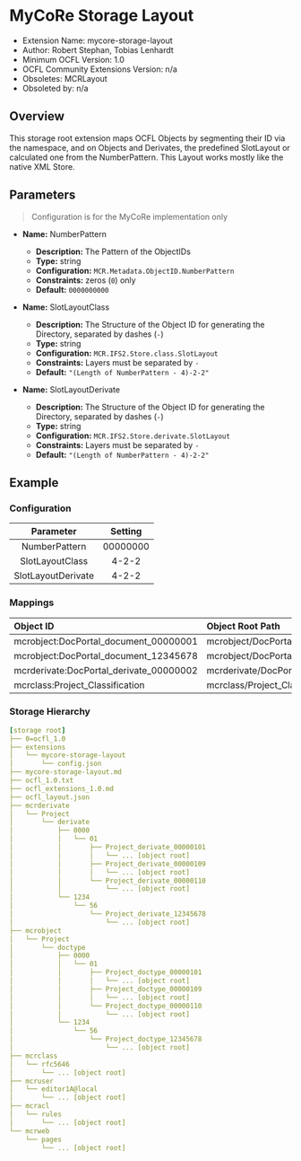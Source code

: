 # MyCoRe Storage Layout
-   Extension Name: mycore-storage-layout
-   Author: Robert Stephan, Tobias Lenhardt
-   Minimum OCFL Version: 1.0
-   OCFL Community Extensions Version: n/a
-   Obsoletes: MCRLayout
-   Obsoleted by: n/a

## Overview

This storage root extension maps OCFL Objects by segmenting their ID via the namespace, and on Objects and Derivates, the predefined SlotLayout or calculated one from the NumberPattern. This Layout works mostly like the native XML Store.

## Parameters
> Configuration is for the MyCoRe implementation only

-   **Name:** NumberPattern
    -   **Description:** The Pattern of the ObjectIDs
    -   **Type:** string
    -   **Configuration:** `MCR.Metadata.ObjectID.NumberPattern`
    -   **Constraints:** zeros (`0`) only
    -   **Default:** `0000000000`

-   **Name:** SlotLayoutClass
    -   **Description:** The Structure of the Object ID for generating the Directory, separated by dashes (`-`)
    -   **Type:** string
    -   **Configuration:** `MCR.IFS2.Store.class.SlotLayout`
    -   **Constraints:** Layers must be separated by `-`
    -   **Default:** `"(Length of NumberPattern - 4)-2-2"`

-   **Name:** SlotLayoutDerivate
    -   **Description:** The Structure of the Object ID for generating the Directory, separated by dashes (`-`)
    -   **Type:** string
    -   **Configuration:** `MCR.IFS2.Store.derivate.SlotLayout`
    -   **Constraints:** Layers must be separated by `-`
    -   **Default:** `"(Length of NumberPattern - 4)-2-2"`

## Example

### Configuration
|     Parameter      | Setting  |
| :----------------: | :------: |
|   NumberPattern    | 00000000 |
|  SlotLayoutClass   |  4-2-2   |
| SlotLayoutDerivate |  4-2-2   |

### Mappings
|                Object ID                |            Object Root Path            |
| :-------------------------------------- | :------------------------------------- |
| mcrobject:DocPortal_document_00000001   | mcrobject/DocPortal/document/0000/00   |
| mcrobject:DocPortal_document_12345678   | mcrobject/DocPortal/document/1234/56   |
| mcrderivate:DocPortal_derivate_00000002 | mcrderivate/DocPortal/derivate/0000/00 |
| mcrclass:Project_Classification         | mcrclass/Project_Classification        |

### Storage Hierarchy
```yaml
[storage root]
├── 0=ocfl_1.0
├── extensions
│   └── mycore-storage-layout
│       └── config.json
├── mycore-storage-layout.md
├── ocfl_1.0.txt
├── ocfl_extensions_1.0.md
├── ocfl_layout.json
├── mcrderivate
│   └── Project
│       └── derivate
│           ├── 0000
│           │   └── 01
│           │       ├── Project_derivate_00000101
│           │       │   └── ... [object root]
│           │       ├── Project_derivate_00000109
│           │       │   └── ... [object root]
│           │       └── Project_derivate_00000110
│           │           └── ... [object root]
│           └── 1234
│               └── 56
│                   └── Project_derivate_12345678
│                       └── ... [object root]
├── mcrobject
│   └── Project
│       └── doctype
│           ├── 0000
│           │   └── 01
│           │       ├── Project_doctype_00000101
│           │       │   └── ... [object root]
│           │       ├── Project_doctype_00000109
│           │       │   └── ... [object root]
│           │       └── Project_doctype_00000110
│           │           └── ... [object root]
│           └── 1234
│               └── 56
│                   └── Project_doctype_12345678
│                       └── ... [object root]
├── mcrclass
│   └── rfc5646
│       └── ... [object root]
├── mcruser
│   └── editor1A@local
│       └── ... [object root]
├── mcracl
│   └── rules
│       └── ... [object root]
└── mcrweb
    └── pages
        └── ... [object root]
```